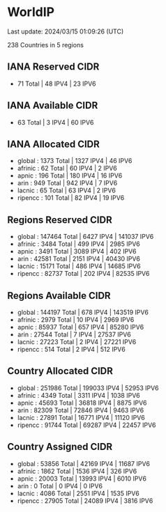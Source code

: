 # WorldIP

Last update: 2024/03/15 01:09:26 (UTC)

238 Countries in 5 regions

## IANA Reserved CIDR

- 71 Total | 48 IPV4 | 23 IPV6

## IANA Available CIDR

- 63 Total | 3 IPV4 | 60 IPV6

## IANA Allocated CIDR

- global : 1373 Total | 1327 IPV4 | 46 IPV6
- afrinic : 62 Total | 60 IPV4 | 2 IPV6
- apnic : 196 Total | 180 IPV4 | 16 IPV6
- arin : 949 Total | 942 IPV4 | 7 IPV6
- lacnic : 65 Total | 63 IPV4 | 2 IPV6
- ripencc : 101 Total | 82 IPV4 | 19 IPV6

## Regions Reserved CIDR

- global : 147464 Total | 6427 IPV4 | 141037 IPV6
- afrinic : 3484 Total | 499 IPV4 | 2985 IPV6
- apnic : 3491 Total | 3089 IPV4 | 402 IPV6
- arin : 42581 Total | 2151 IPV4 | 40430 IPV6
- lacnic : 15171 Total | 486 IPV4 | 14685 IPV6
- ripencc : 82737 Total | 202 IPV4 | 82535 IPV6

## Regions Available CIDR

- global : 144197 Total | 678 IPV4 | 143519 IPV6
- afrinic : 2979 Total | 10 IPV4 | 2969 IPV6
- apnic : 85937 Total | 657 IPV4 | 85280 IPV6
- arin : 27544 Total | 7 IPV4 | 27537 IPV6
- lacnic : 27223 Total | 2 IPV4 | 27221 IPV6
- ripencc : 514 Total | 2 IPV4 | 512 IPV6

## Country Allocated CIDR

- global : 251986 Total | 199033 IPV4 | 52953 IPV6
- afrinic : 4349 Total | 3311 IPV4 | 1038 IPV6
- apnic : 45693 Total | 36818 IPV4 | 8875 IPV6
- arin : 82309 Total | 72846 IPV4 | 9463 IPV6
- lacnic : 27891 Total | 16771 IPV4 | 11120 IPV6
- ripencc : 91744 Total | 69287 IPV4 | 22457 IPV6

## Country Assigned CIDR

- global : 53856 Total | 42169 IPV4 | 11687 IPV6
- afrinic : 1862 Total | 1536 IPV4 | 326 IPV6
- apnic : 20003 Total | 13993 IPV4 | 6010 IPV6
- arin : 0 Total | 0 IPV4 | 0 IPV6
- lacnic : 4086 Total | 2551 IPV4 | 1535 IPV6
- ripencc : 27905 Total | 24089 IPV4 | 3816 IPV6
